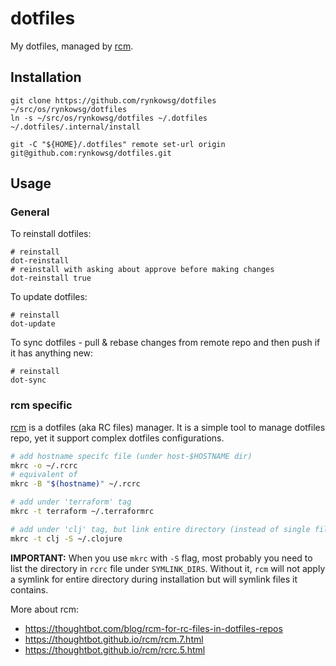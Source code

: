 # dotfiles

My dotfiles, managed by [rcm].

[rcm]: https://github.com/thoughtbot/rcm


## Installation

```shell
git clone https://github.com/rynkowsg/dotfiles ~/src/os/rynkowsg/dotfiles
ln -s ~/src/os/rynkowsg/dotfiles ~/.dotfiles
~/.dotfiles/.internal/install

git -C "${HOME}/.dotfiles" remote set-url origin git@github.com:rynkowsg/dotfiles.git
```

## Usage

### General

To reinstall dotfiles:
```shell
# reinstall
dot-reinstall
# reinstall with asking about approve before making changes
dot-reinstall true
```

To update dotfiles:
```shell
# reinstall
dot-update
```

To sync dotfiles - pull & rebase changes from remote repo and then push if it has anything new:
```shell
# reinstall
dot-sync
```

### rcm specific

[rcm] is a dotfiles (aka RC files) manager. It is a simple tool to manage dotfiles repo,
yet it support complex dotfiles configurations.

```sh
# add hostname specifc file (under host-$HOSTNAME dir)
mkrc -o ~/.rcrc
# equivalent of
mkrc -B "$(hostname)" ~/.rcrc
```

```sh
# add under 'terraform' tag
mkrc -t terraform ~/.terraformrc

# add under 'clj' tag, but link entire directory (instead of single files)
mkrc -t clj -S ~/.clojure
```

**IMPORTANT:**
When you use `mkrc` with `-S` flag, most probably you need to list the directory in `rcrc` file under `SYMLINK_DIRS`.
Without it, `rcm` will not apply a symlink for entire directory during installation but will symlink files it contains.

More about rcm:
- https://thoughtbot.com/blog/rcm-for-rc-files-in-dotfiles-repos
- https://thoughtbot.github.io/rcm/rcm.7.html
- https://thoughtbot.github.io/rcm/rcrc.5.html
